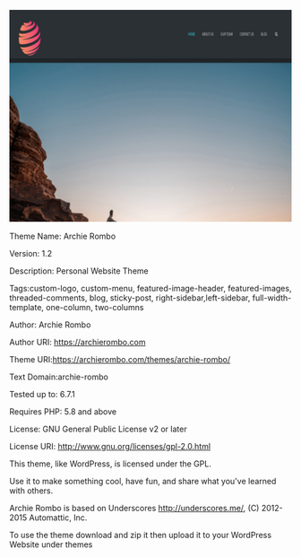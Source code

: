![alt Theme Screenshoot](https://github.com/archierombo/archie-rombo/blob/main/screenshot.png)

Theme Name: Archie Rombo

Version: 1.2

Description: Personal Website Theme

Tags:custom-logo, custom-menu, featured-image-header, featured-images, threaded-comments, blog, sticky-post, right-sidebar,left-sidebar, full-width-template, one-column, two-columns

Author: Archie Rombo

Author URI: https://archierombo.com

Theme URI:https://archierombo.com/themes/archie-rombo/

Text Domain:archie-rombo

Tested up to: 6.7.1

Requires PHP: 5.8 and above

License: GNU General Public License v2 or later

License URI: http://www.gnu.org/licenses/gpl-2.0.html

This theme, like WordPress, is licensed under the GPL.

Use it to make something cool, have fun, and share what you've learned with others.

Archie Rombo is based on Underscores http://underscores.me/, (C) 2012-2015 Automattic, Inc.

To use the theme download and zip it then upload it to your WordPress Website under themes